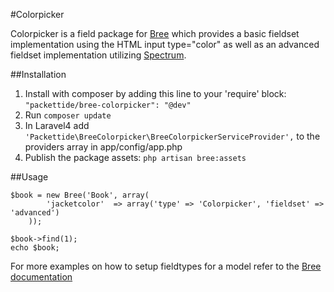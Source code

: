 #Colorpicker

Colorpicker is a field package for [Bree](https://github.com/packettide/bree) which provides a basic fieldset implementation using the HTML input type="color" as well as an advanced fieldset implementation utilizing [Spectrum](https://github.com/bgrins/spectrum).

##Installation

1. Install with composer by adding this line to your 'require' block: `"packettide/bree-colorpicker": "@dev"`
2. Run `composer update`
3. In Laravel4 add `'Packettide\BreeColorpicker\BreeColorpickerServiceProvider',` to the providers array in app/config/app.php
4. Publish the package assets:	`php artisan bree:assets`

##Usage


    $book = new Bree('Book', array(
			'jacketcolor'  => array('type' => 'Colorpicker', 'fieldset' => 'advanced')
		));

	$book->find(1);
	echo $book;

For more examples on how to setup fieldtypes for a model refer to the [Bree documentation](https://github.com/packettide/bree/blob/master/readme.md)